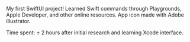 My first SwiftUI project!
Learned Swift commands through Playgrounds, Apple Developer, and other online resources.
App icon made with Adobe Illustrator.

Time spent: ± 2 hours after initial research and learning Xcode interface.
